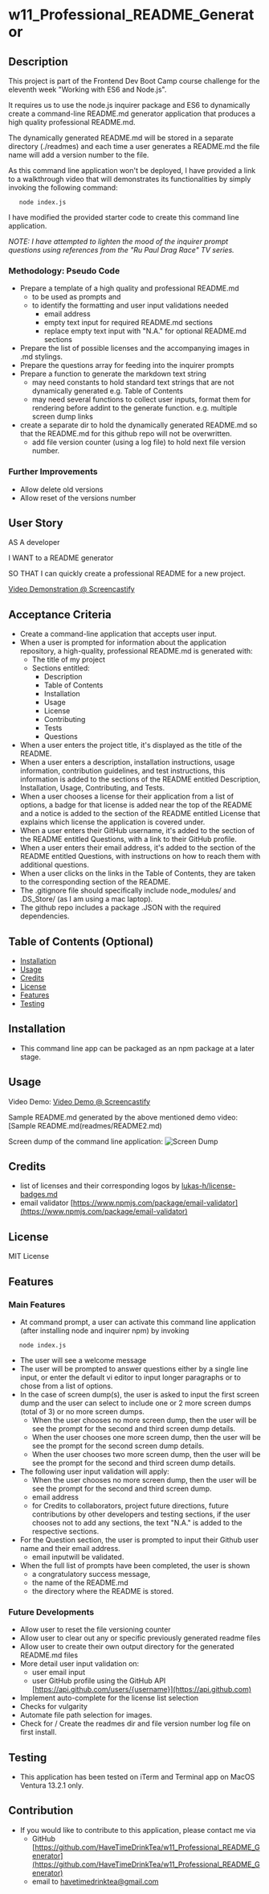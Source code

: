 # w11_Professional_README_Generator

## Description

This project is part of the Frontend Dev Boot Camp course challenge for the eleventh week "Working with ES6 and Node.js". 

It requires us to use the node.js inquirer package and ES6 to dynamically create a command-line README.md generator application that produces a high quality professional README.md. 

The dynamically generated README.md will be stored in a separate directory (./readmes) and each time a user generates a README.md the file name will add a version number to the file. 

As this command line application won't be deployed, I have provided a link to a walkthrough video that will demonstrates its functionalities by simply invoking the following command:

```
   node index.js
```   

I have modified the provided starter code to create this command line application. 

*NOTE: I have attempted to lighten the mood of the inquirer prompt questions using references from the "Ru Paul Drag Race" TV series.*  



### Methodology: Pseudo Code
* Prepare a template of a high quality and professional README.md 
  * to be used as prompts and 
  * to identify the formatting and user input validations needed
    * email address
    * empty text input for required README.md sections
    * replace empty text input with "N.A." for optional README.md sections
* Prepare the list of possible licenses and the accompanying images in .md stylings. 
* Prepare the questions array for feeding into the inquirer prompts
* Prepare a function to generate the markdown text string
  * may need constants to hold standard text strings that are not dynamically generated e.g. Table of Contents
  * may need several functions to collect user inputs, format them for rendering before addint to the generate function. e.g. multiple screen dump links
* create a separate dir to hold the dynamically generated README.md so that the README.md for this github repo will not be overwritten.
  * add file version counter (using a log file) to hold next file version number.



### Further Improvements

* Allow delete old versions
* Allow reset of the versions number


## User Story

AS A developer

I WANT to a README generator

SO THAT I can quickly create a professional README for a new project.


[Video Demonstration @ Screencastify](https://watch.screencastify.com/v/4rzqrrT88PjyNBf1Jtzl)




## Acceptance Criteria

* Create a command-line application that accepts user input.
* When a user is prompted for information about the application repository, a high-quality, professional README.md is generated with:
  * The title of my project
  * Sections entitled:
    * Description
    * Table of Contents
    * Installation
    * Usage
    * License
    * Contributing
    * Tests
    * Questions
* When a user enters the project title, it's displayed as the title of the README.
* When a user enters a description, installation instructions, usage information, contribution guidelines, and test instructions, this information is added to the sections of the README entitled Description, Installation, Usage, Contributing, and Tests.
* When a user chooses a license for their application from a list of options, a badge for that license is added near the top of the README and a notice is added to the section of the README entitled License that explains which license the application is covered under.
* When a user enters their GitHub username, it's added to the section of the README entitled Questions, with a link to their GitHub profile.
* When a user enters their email address, it's added to the section of the README entitled Questions, with instructions on how to reach them with additional questions.
* When a user clicks on the links in the Table of Contents, they are taken to the corresponding section of the README.
* The .gitignore file should specifically include node_modules/ and .DS_Store/ (as I am using a mac laptop).
* The github repo includes a package .JSON with the required dependencies.



## Table of Contents (Optional)

* [Installation](#installation)
* [Usage](#usage)
* [Credits](#credits)
* [License](#license)
* [Features](#features)
* [Testing](#testing)


## Installation

* This command line app can be packaged as an npm package at a later stage.


## Usage 

Video Demo:
[Video Demo @ Screencastify](https://watch.screencastify.com/v/4rzqrrT88PjyNBf1Jtzl)


Sample README.md generated by the above mentioned demo video: 
[Sample README.md(readmes/README2.md)


Screen dump of the command line application:
![Screen Dump](images/readme_generator.png)



## Credits

* list of licenses and their corresponding logos by [lukas-h/license-badges.md](https://gist.github.com/lukas-h/2a5d00690736b4c3a7ba)
* email validator [https://www.npmjs.com/package/email-validator](https://www.npmjs.com/package/email-validator)




## License 

MIT License



## Features

### Main Features
* At command prompt, a user can activate this command line application (after installing node and inquirer npm) by invoking

```
   node index.js
```   

* The user will see a welcome message
* The user will be prompted to answer questions either by a single line input, or enter the default vi editor to input longer paragraphs or to chose from a list of options.
* In the case of screen dump(s), the user is asked to input the first screen dump and the user can select to include one or 2 more screen dumps (total of 3) or no more screen dumps.
  * When the user chooses no more screen dump, then the user will be see the prompt for the second and third screen dump details.
  * When the user chooses one more screen dump, then the user will be see the prompt for the second screen dump details.  
  * When the user chooses two more screen dump, then the user will be see the prompt for the second and third screen dump details.    
* The following user input validation will apply:
    * When the user chooses no more screen dump, then the user will be see the prompt for the second and third screen dump.
    * email address
    * for Credits to collaborators, project future directions, future contributions by other developers and testing sections, if the user chooses not to add any sections, the text "N.A." is added to the respective sections.
* For the Question section, the user is prompted to input their Github user name and their email address.
  * email inputwill be validated.
* When the full list of prompts have been completed, the user is shown 
  * a congratulatory success message,
  * the name of the README<version number>.md
  * the directory where the README is stored.

  
  
### Future Developments
* Allow user to reset the file versioning counter
* Allow user to clear out any or specific previously generated readme files 
* Allow user to create their own output directory for the generated README.md files
* More detail user input validation on:
  * user email input
  * user GitHub profile using the GitHub API [https://api.github.com/users/{username}](https://api.github.com)
* Implement auto-complete for the license list selection
* Checks for vulgarity
* Automate file path selection for images.
* Check for / Create the readmes dir and file version number log file on first install.





## Testing
* This application has been tested on iTerm and Terminal app on MacOS Ventura 13.2.1 only.



## Contribution
* If you would like to contribute to this application, please contact me via
  * GitHub [https://github.com/HaveTimeDrinkTea/w11_Professional_README_Generator](https://github.com/HaveTimeDrinkTea/w11_Professional_README_Generator)
  * email to <havetimedrinktea@gmail.com>




